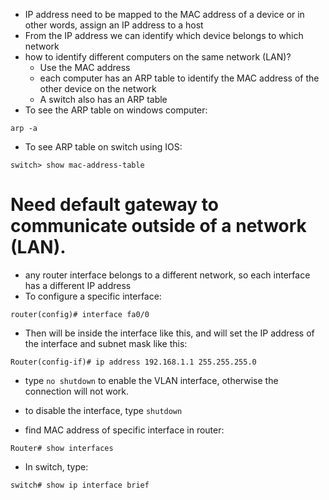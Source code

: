 - IP address need to be mapped to the MAC address of a device or in other words, assign an IP address to a host 
- From the IP address we can identify which device belongs to which network
- how to identify different computers on the same network (LAN)?
	- Use the MAC address
	- each computer has an ARP table to identify the MAC address of the other device on the network
	- A switch also has an ARP table
- To see the ARP table on windows computer:
```
arp -a
```
- To see ARP table on switch using IOS:
```
switch> show mac-address-table
```
# Need default gateway to communicate outside of a network (LAN).
- any router interface belongs to a different network, so each interface has a different IP address
- To configure a specific interface:
```
router(config)# interface fa0/0
```
- Then will be inside the interface like this, and will set the IP address of the interface and subnet mask like this:
```
Router(config-if)# ip address 192.168.1.1 255.255.255.0
```
- type `no shutdown` to enable the VLAN interface, otherwise the connection will not work.
- to disable the interface, type `shutdown`

- find MAC address of specific interface in router:
```
Router# show interfaces
```

- In switch, type:
```
switch# show ip interface brief
```